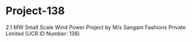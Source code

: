 # Project-138
2.1 MW Small Scale Wind Power Project by M/s Sangam Fashions Private Limited (UCR ID Number: 138)
